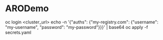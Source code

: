 # ARODemo
oc login <cluster_url>
echo -n '{"auths": {"my-registry.com": {"username": "my-username", "password": "my-password"}}}' | base64
oc apply -f secrets.yaml
